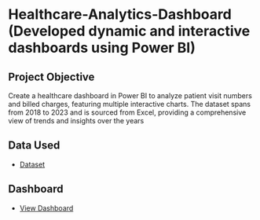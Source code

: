 # Healthcare-Analytics-Dashboard (Developed dynamic and interactive dashboards using Power BI)
## Project Objective
Create a healthcare dashboard in Power BI to analyze patient visit numbers and billed charges, featuring multiple interactive charts. The dataset spans from 2018 to 2023 and is sourced from Excel, providing a comprehensive view of trends and insights over the years

## Data Used
- <a href = "https://github.com/KaviyarasanVadivel/Healthcare-Analytics-Dashboard/blob/main/Data%20Set%20for%20Healthcare%20Dashboard.xlsx">Dataset</a>

## Dashboard
- <a href = "https://github.com/KaviyarasanVadivel/Healthcare-Analytics-Dashboard/blob/main/Healthcare%20Dashboard.pdf">View Dashboard</a>

